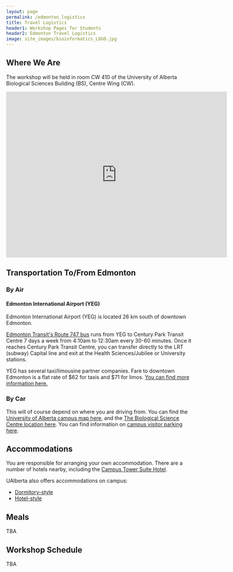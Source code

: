 ```yaml
---
layout: page
permalink: /edmonton_logistics
title: Travel Logistics
header1: Workshop Pages for Students
header2: Edmonton Travel Logistics
image: site_images/bioinformatics_LOGO.jpg
---
```

## Where We Are
The workshop will be held in room CW 410 of the University of Alberta Biological Sciences Building (BS), Centre Wing (CW).  

<iframe src="https://www.google.com/maps/embed?pb=!1m18!1m12!1m3!1d2371.609421193321!2d-113.52811012241774!3d53.529032061037555!2m3!1f0!2f0!3f0!3m2!1i1024!2i768!4f13.1!3m3!1m2!1s0x4163a2dbf81e6dc5%3A0x97181fa60251afb4!2sBiological%20Sciences%20Department!5e0!3m2!1sen!2sca!4v1685550933117!5m2!1sen!2sca" width="600" height="450" style="border:0;" allowfullscreen="" loading="lazy" referrerpolicy="no-referrer-when-downgrade"></iframe>

## Transportation To/From Edmonton  
### By Air  
#### Edmonton International Airport (YEG)  
Edmonton International Airport (YEG) is located 26 km south of downtown Edmonton.  

[Edmonton Transit's Route 747 bus](https://www.edmonton.ca/ets/edmonton-international-airport) runs from YEG to Century Park Transit Centre 7 days a week from 4:10am to 12:30am every 30-60 minutes. Once it reaches Century Park Transit Centre, you can transfer directly to the LRT (subway) Capital line and exit at the Health Sciences/Jubilee or University stations.  

YEG has several taxi/limousine partner companies. Fare to downtown Edmonton is a flat rate of $62 for taxis and $71 for limos. [You can find more information here.](https://flyeia.com/parking-transportation/taxis-limos-rideshares/)  

### By Car
This will of course depend on where you are driving from. You can find the [University of Alberta campus map here](https://www.ualberta.ca/maps.html?l=53.522898,-113.525575&z=15&campus=north_campus), and the [The Biological Science Centre location here](https://www.ualberta.ca/maps.html?l=53.522898,-113.525575&z=15&campus=north_campus&b=bs). You can find information on [campus visitor parking here](https://www.ualberta.ca/parking-services/visitor-and-event-parking/index.html).  

## Accommodations
You are responsible for arranging your own accommodation. There are a number of hotels nearby, including the [Campus Tower Suite Hotel](https://www.campustower.com/deals/websaver-rate?&utm_medium=paid&utm_source=2023&utm_campaign=websaverrate&utm_content=act&gad=1&gclid=Cj0KCQjw4NujBhC5ARIsAF4Iv6ez3DR1k7NDY-jaHSic2OmTyKhdNRfsuZ58QmpbpHce9k6KbP3GJiwaAs6nEALw_wcB).  

UAlberta also offers accommodations on campus:  
* [Dormitory-style](https://www.ualberta.ca/conference-services/accommodation/guest-rooms.html)  
* [Hotel-style](https://www.ualberta.ca/conference-services/accommodation/guest-rooms.html)  

## Meals
<!-- A light breakfast and snacks will be provided. You are responsible for your own lunch and dinner arrangements. -->
TBA

## Workshop Schedule
<!-- Workshop schedules will be made available on the [student tutorial site](https://bioinformaticsdotca.github.io/). -->
TBA